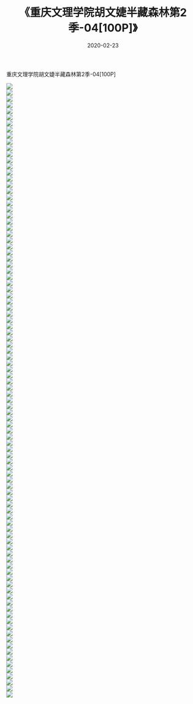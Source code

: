 ﻿---
layout: post
title:  《重庆文理学院胡文婕半藏森林第2季-04[100P]》
date:   2020-02-23
img: http://pic.660000.xyz/1:/唯美/2020/重庆文理学院胡文婕半藏森林第2季-04[100P]/000.jpg
categories: [美女, 清纯, 唯美]
---

重庆文理学院胡文婕半藏森林第2季-04[100P]

  ![](http://pic.660000.xyz/1:/唯美/2020/重庆文理学院胡文婕半藏森林第2季-04[100P]/001.jpg) <br> ![](http://pic.660000.xyz/1:/唯美/2020/重庆文理学院胡文婕半藏森林第2季-04[100P]/002.jpg) <br> ![](http://pic.660000.xyz/1:/唯美/2020/重庆文理学院胡文婕半藏森林第2季-04[100P]/003.jpg) <br> ![](http://pic.660000.xyz/1:/唯美/2020/重庆文理学院胡文婕半藏森林第2季-04[100P]/004.jpg) <br> ![](http://pic.660000.xyz/1:/唯美/2020/重庆文理学院胡文婕半藏森林第2季-04[100P]/005.jpg) <br> ![](http://pic.660000.xyz/1:/唯美/2020/重庆文理学院胡文婕半藏森林第2季-04[100P]/006.jpg) <br> ![](http://pic.660000.xyz/1:/唯美/2020/重庆文理学院胡文婕半藏森林第2季-04[100P]/007.jpg) <br> ![](http://pic.660000.xyz/1:/唯美/2020/重庆文理学院胡文婕半藏森林第2季-04[100P]/008.jpg) <br> ![](http://pic.660000.xyz/1:/唯美/2020/重庆文理学院胡文婕半藏森林第2季-04[100P]/009.jpg) <br> ![](http://pic.660000.xyz/1:/唯美/2020/重庆文理学院胡文婕半藏森林第2季-04[100P]/010.jpg) <br> ![](http://pic.660000.xyz/1:/唯美/2020/重庆文理学院胡文婕半藏森林第2季-04[100P]/011.jpg) <br> ![](http://pic.660000.xyz/1:/唯美/2020/重庆文理学院胡文婕半藏森林第2季-04[100P]/012.jpg) <br> ![](http://pic.660000.xyz/1:/唯美/2020/重庆文理学院胡文婕半藏森林第2季-04[100P]/013.jpg) <br> ![](http://pic.660000.xyz/1:/唯美/2020/重庆文理学院胡文婕半藏森林第2季-04[100P]/014.jpg) <br> ![](http://pic.660000.xyz/1:/唯美/2020/重庆文理学院胡文婕半藏森林第2季-04[100P]/015.jpg) <br> ![](http://pic.660000.xyz/1:/唯美/2020/重庆文理学院胡文婕半藏森林第2季-04[100P]/016.jpg) <br> ![](http://pic.660000.xyz/1:/唯美/2020/重庆文理学院胡文婕半藏森林第2季-04[100P]/017.jpg) <br> ![](http://pic.660000.xyz/1:/唯美/2020/重庆文理学院胡文婕半藏森林第2季-04[100P]/018.jpg) <br> ![](http://pic.660000.xyz/1:/唯美/2020/重庆文理学院胡文婕半藏森林第2季-04[100P]/019.jpg) <br> ![](http://pic.660000.xyz/1:/唯美/2020/重庆文理学院胡文婕半藏森林第2季-04[100P]/020.jpg) <br> ![](http://pic.660000.xyz/1:/唯美/2020/重庆文理学院胡文婕半藏森林第2季-04[100P]/021.jpg) <br> ![](http://pic.660000.xyz/1:/唯美/2020/重庆文理学院胡文婕半藏森林第2季-04[100P]/022.jpg) <br> ![](http://pic.660000.xyz/1:/唯美/2020/重庆文理学院胡文婕半藏森林第2季-04[100P]/023.jpg) <br> ![](http://pic.660000.xyz/1:/唯美/2020/重庆文理学院胡文婕半藏森林第2季-04[100P]/024.jpg) <br> ![](http://pic.660000.xyz/1:/唯美/2020/重庆文理学院胡文婕半藏森林第2季-04[100P]/025.jpg) <br> ![](http://pic.660000.xyz/1:/唯美/2020/重庆文理学院胡文婕半藏森林第2季-04[100P]/026.jpg) <br> ![](http://pic.660000.xyz/1:/唯美/2020/重庆文理学院胡文婕半藏森林第2季-04[100P]/027.jpg) <br> ![](http://pic.660000.xyz/1:/唯美/2020/重庆文理学院胡文婕半藏森林第2季-04[100P]/028.jpg) <br> ![](http://pic.660000.xyz/1:/唯美/2020/重庆文理学院胡文婕半藏森林第2季-04[100P]/029.jpg) <br> ![](http://pic.660000.xyz/1:/唯美/2020/重庆文理学院胡文婕半藏森林第2季-04[100P]/030.jpg) <br> ![](http://pic.660000.xyz/1:/唯美/2020/重庆文理学院胡文婕半藏森林第2季-04[100P]/031.jpg) <br> ![](http://pic.660000.xyz/1:/唯美/2020/重庆文理学院胡文婕半藏森林第2季-04[100P]/032.jpg) <br> ![](http://pic.660000.xyz/1:/唯美/2020/重庆文理学院胡文婕半藏森林第2季-04[100P]/033.jpg) <br> ![](http://pic.660000.xyz/1:/唯美/2020/重庆文理学院胡文婕半藏森林第2季-04[100P]/034.jpg) <br> ![](http://pic.660000.xyz/1:/唯美/2020/重庆文理学院胡文婕半藏森林第2季-04[100P]/035.jpg) <br> ![](http://pic.660000.xyz/1:/唯美/2020/重庆文理学院胡文婕半藏森林第2季-04[100P]/036.jpg) <br> ![](http://pic.660000.xyz/1:/唯美/2020/重庆文理学院胡文婕半藏森林第2季-04[100P]/037.jpg) <br> ![](http://pic.660000.xyz/1:/唯美/2020/重庆文理学院胡文婕半藏森林第2季-04[100P]/038.jpg) <br> ![](http://pic.660000.xyz/1:/唯美/2020/重庆文理学院胡文婕半藏森林第2季-04[100P]/039.jpg) <br> ![](http://pic.660000.xyz/1:/唯美/2020/重庆文理学院胡文婕半藏森林第2季-04[100P]/040.jpg) <br> ![](http://pic.660000.xyz/1:/唯美/2020/重庆文理学院胡文婕半藏森林第2季-04[100P]/041.jpg) <br> ![](http://pic.660000.xyz/1:/唯美/2020/重庆文理学院胡文婕半藏森林第2季-04[100P]/042.jpg) <br> ![](http://pic.660000.xyz/1:/唯美/2020/重庆文理学院胡文婕半藏森林第2季-04[100P]/043.jpg) <br> ![](http://pic.660000.xyz/1:/唯美/2020/重庆文理学院胡文婕半藏森林第2季-04[100P]/044.jpg) <br> ![](http://pic.660000.xyz/1:/唯美/2020/重庆文理学院胡文婕半藏森林第2季-04[100P]/045.jpg) <br> ![](http://pic.660000.xyz/1:/唯美/2020/重庆文理学院胡文婕半藏森林第2季-04[100P]/046.jpg) <br> ![](http://pic.660000.xyz/1:/唯美/2020/重庆文理学院胡文婕半藏森林第2季-04[100P]/047.jpg) <br> ![](http://pic.660000.xyz/1:/唯美/2020/重庆文理学院胡文婕半藏森林第2季-04[100P]/048.jpg) <br> ![](http://pic.660000.xyz/1:/唯美/2020/重庆文理学院胡文婕半藏森林第2季-04[100P]/049.jpg) <br> ![](http://pic.660000.xyz/1:/唯美/2020/重庆文理学院胡文婕半藏森林第2季-04[100P]/050.jpg) <br> ![](http://pic.660000.xyz/1:/唯美/2020/重庆文理学院胡文婕半藏森林第2季-04[100P]/051.jpg) <br> ![](http://pic.660000.xyz/1:/唯美/2020/重庆文理学院胡文婕半藏森林第2季-04[100P]/052.jpg) <br> ![](http://pic.660000.xyz/1:/唯美/2020/重庆文理学院胡文婕半藏森林第2季-04[100P]/053.jpg) <br> ![](http://pic.660000.xyz/1:/唯美/2020/重庆文理学院胡文婕半藏森林第2季-04[100P]/054.jpg) <br> ![](http://pic.660000.xyz/1:/唯美/2020/重庆文理学院胡文婕半藏森林第2季-04[100P]/055.jpg) <br> ![](http://pic.660000.xyz/1:/唯美/2020/重庆文理学院胡文婕半藏森林第2季-04[100P]/056.jpg) <br> ![](http://pic.660000.xyz/1:/唯美/2020/重庆文理学院胡文婕半藏森林第2季-04[100P]/057.jpg) <br> ![](http://pic.660000.xyz/1:/唯美/2020/重庆文理学院胡文婕半藏森林第2季-04[100P]/058.jpg) <br> ![](http://pic.660000.xyz/1:/唯美/2020/重庆文理学院胡文婕半藏森林第2季-04[100P]/059.jpg) <br> ![](http://pic.660000.xyz/1:/唯美/2020/重庆文理学院胡文婕半藏森林第2季-04[100P]/060.jpg) <br> ![](http://pic.660000.xyz/1:/唯美/2020/重庆文理学院胡文婕半藏森林第2季-04[100P]/061.jpg) <br> ![](http://pic.660000.xyz/1:/唯美/2020/重庆文理学院胡文婕半藏森林第2季-04[100P]/062.jpg) <br> ![](http://pic.660000.xyz/1:/唯美/2020/重庆文理学院胡文婕半藏森林第2季-04[100P]/063.jpg) <br> ![](http://pic.660000.xyz/1:/唯美/2020/重庆文理学院胡文婕半藏森林第2季-04[100P]/064.jpg) <br> ![](http://pic.660000.xyz/1:/唯美/2020/重庆文理学院胡文婕半藏森林第2季-04[100P]/065.jpg) <br> ![](http://pic.660000.xyz/1:/唯美/2020/重庆文理学院胡文婕半藏森林第2季-04[100P]/066.jpg) <br> ![](http://pic.660000.xyz/1:/唯美/2020/重庆文理学院胡文婕半藏森林第2季-04[100P]/067.jpg) <br> ![](http://pic.660000.xyz/1:/唯美/2020/重庆文理学院胡文婕半藏森林第2季-04[100P]/068.jpg) <br> ![](http://pic.660000.xyz/1:/唯美/2020/重庆文理学院胡文婕半藏森林第2季-04[100P]/069.jpg) <br> ![](http://pic.660000.xyz/1:/唯美/2020/重庆文理学院胡文婕半藏森林第2季-04[100P]/070.jpg) <br> ![](http://pic.660000.xyz/1:/唯美/2020/重庆文理学院胡文婕半藏森林第2季-04[100P]/071.jpg) <br> ![](http://pic.660000.xyz/1:/唯美/2020/重庆文理学院胡文婕半藏森林第2季-04[100P]/072.jpg) <br> ![](http://pic.660000.xyz/1:/唯美/2020/重庆文理学院胡文婕半藏森林第2季-04[100P]/073.jpg) <br> ![](http://pic.660000.xyz/1:/唯美/2020/重庆文理学院胡文婕半藏森林第2季-04[100P]/074.jpg) <br> ![](http://pic.660000.xyz/1:/唯美/2020/重庆文理学院胡文婕半藏森林第2季-04[100P]/075.jpg) <br> ![](http://pic.660000.xyz/1:/唯美/2020/重庆文理学院胡文婕半藏森林第2季-04[100P]/076.jpg) <br> ![](http://pic.660000.xyz/1:/唯美/2020/重庆文理学院胡文婕半藏森林第2季-04[100P]/077.jpg) <br> ![](http://pic.660000.xyz/1:/唯美/2020/重庆文理学院胡文婕半藏森林第2季-04[100P]/078.jpg) <br> ![](http://pic.660000.xyz/1:/唯美/2020/重庆文理学院胡文婕半藏森林第2季-04[100P]/079.jpg) <br> ![](http://pic.660000.xyz/1:/唯美/2020/重庆文理学院胡文婕半藏森林第2季-04[100P]/080.jpg) <br> ![](http://pic.660000.xyz/1:/唯美/2020/重庆文理学院胡文婕半藏森林第2季-04[100P]/081.jpg) <br> ![](http://pic.660000.xyz/1:/唯美/2020/重庆文理学院胡文婕半藏森林第2季-04[100P]/082.jpg) <br> ![](http://pic.660000.xyz/1:/唯美/2020/重庆文理学院胡文婕半藏森林第2季-04[100P]/083.jpg) <br> ![](http://pic.660000.xyz/1:/唯美/2020/重庆文理学院胡文婕半藏森林第2季-04[100P]/084.jpg) <br> ![](http://pic.660000.xyz/1:/唯美/2020/重庆文理学院胡文婕半藏森林第2季-04[100P]/085.jpg) <br> ![](http://pic.660000.xyz/1:/唯美/2020/重庆文理学院胡文婕半藏森林第2季-04[100P]/086.jpg) <br> ![](http://pic.660000.xyz/1:/唯美/2020/重庆文理学院胡文婕半藏森林第2季-04[100P]/087.jpg) <br> ![](http://pic.660000.xyz/1:/唯美/2020/重庆文理学院胡文婕半藏森林第2季-04[100P]/088.jpg) <br> ![](http://pic.660000.xyz/1:/唯美/2020/重庆文理学院胡文婕半藏森林第2季-04[100P]/089.jpg) <br> ![](http://pic.660000.xyz/1:/唯美/2020/重庆文理学院胡文婕半藏森林第2季-04[100P]/090.jpg) <br> ![](http://pic.660000.xyz/1:/唯美/2020/重庆文理学院胡文婕半藏森林第2季-04[100P]/091.jpg) <br> ![](http://pic.660000.xyz/1:/唯美/2020/重庆文理学院胡文婕半藏森林第2季-04[100P]/092.jpg) <br> ![](http://pic.660000.xyz/1:/唯美/2020/重庆文理学院胡文婕半藏森林第2季-04[100P]/093.jpg) <br> ![](http://pic.660000.xyz/1:/唯美/2020/重庆文理学院胡文婕半藏森林第2季-04[100P]/094.jpg) <br> ![](http://pic.660000.xyz/1:/唯美/2020/重庆文理学院胡文婕半藏森林第2季-04[100P]/095.jpg) <br> ![](http://pic.660000.xyz/1:/唯美/2020/重庆文理学院胡文婕半藏森林第2季-04[100P]/096.jpg) <br> ![](http://pic.660000.xyz/1:/唯美/2020/重庆文理学院胡文婕半藏森林第2季-04[100P]/097.jpg) <br> ![](http://pic.660000.xyz/1:/唯美/2020/重庆文理学院胡文婕半藏森林第2季-04[100P]/098.jpg) <br> ![](http://pic.660000.xyz/1:/唯美/2020/重庆文理学院胡文婕半藏森林第2季-04[100P]/099.jpg) <br> ![](http://pic.660000.xyz/1:/唯美/2020/重庆文理学院胡文婕半藏森林第2季-04[100P]/100.jpg) <br>